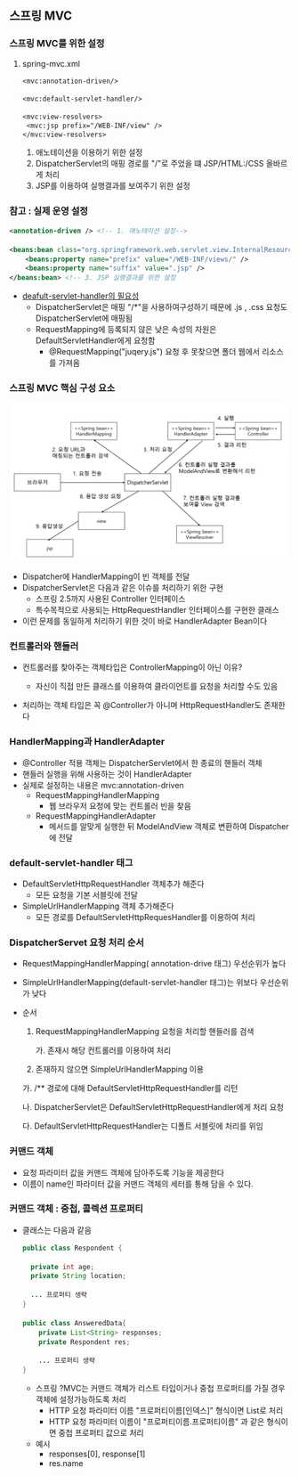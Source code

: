 ## 스프링 MVC



### 스프링 MVC를 위한 설정

1. spring-mvc.xml

   ```xml-dtd
   <mvc:annotation-driven/>
   
   <mvc:default-servlet-handler/>
   
   <mvc:view-resolvers>
   	<mvc:jsp prefix="/WEB-INF/view" />
   </mvc:view-resolvers>
   ```

   1. 애노테이션을 이용하기 위한 설정
   2. DispatcherServlet의 매핑 경로를 "/"로 주었을 떄 JSP/HTML:/CSS 올바르게 처리
   3. JSP를 이용하여 실행결과를 보여주기 위한 설정



### 참고 : 실제 운영 설정

```xml
<annotation-driven /> <!-- 1. 애노테이션 설정-->

<beans:bean class="org.springframework.web.servlet.view.InternalResourceViewResolver">
    <beans:property name="prefix" value="/WEB-INF/views/" />
    <beans:property name="suffix" value=".jsp" />
</beans:bean> <!-- 3. JSP 실행결과를 위한 설정
```

- [deafult-servlet-handler의 필요성]([https://cnpnote.tistory.com/entry/SPRING-mvc-default-servlet-handler-%EC%9D%98-%ED%95%84%EC%9A%94%EC%84%B1%EA%B3%BC-%EC%82%AC%EC%9A%A9%EB%B2%95%EC%9D%80-%EB%AC%B4%EC%97%87%EC%9E%85%EB%8B%88%EA%B9%8C](https://cnpnote.tistory.com/entry/SPRING-mvc-default-servlet-handler-의-필요성과-사용법은-무엇입니까))
  - DispatcherServlet은 매핑 "/*"을 사용하여구성하기 때문에 .js , .css 요청도 DispatcherServlet에 매핑됨
  - RequestMapping에 등록되지 않은 낮은 속성의 자원은 DefaultServletHandler에게 요청함
    - @RequestMapping("juqery.js") 요청 후 못찾으면 폴더 웹에서 리소스를 가져옴



### 스프링 MVC 핵심 구성 요소

![디스패처 서블릿 동작원리](images/dispatcherServlet.png)

- Dispatcher에 HandlerMapping이 빈 객체를 전달
- DispatcherServlet은 다음과 같은 이슈를 처리하기 위한 구현
  - 스프링 2.5까지 사용된 Controller 인터페이스
  - 특수목적으로 사용되는 HttpRequestHandler 인터페이스를 구현한 클래스
- 이런 문제를 동일하게 처리하기 위한 것이 바로 HandlerAdapter Bean이다



### 컨트롤러와 핸들러

- 컨트롤러를 찾아주는 객체타입은 ControllerMapping이 아닌 이유?

  - 자신이 직접 만든 클래스를 이용하여 클라이언트를 요청을 처리할 수도 있음
- 처리하는 객체 타입은 꼭 @Controller가 아니며 HttpRequestHandler도 존재한다



### HandlerMapping과 HandlerAdapter

- @Controller 적용 객체는 DispatcherServlet에서 한 종료의 핸들러 객체
- 핸들러 실행을 위해 사용하는 것이 HandlerAdapter
- 실제로 설정하는 내용은 mvc:annotation-driven
  - RequestMappingHandlerMapping
    - 웹 브라우저 요청에 맞는 컨트롤러 빈을 찾음
  - RequestMappingHandlerAdapter
    - 메서드를 알맞게 실행한 뒤 ModelAndView 객체로 변환하여 Dispatcher에 전달



### default-servlet-handler 태그

- DefaultServletHttpRequestHandler 객체추가 해준다
  - 모든 요청을 기본 서블릿에 전달
- SimpleUrlHandlerMapping 객체 추가해준다
  - 모든 경로를 DefaultServletHttpRequesHandler를 이용하여 처리



### DispatcherServet 요청 처리 순서

- RequestMappingHandlerMapping( annotation-drive 태그) 우선순위가 높다
- SimpleUrlHandlerMapping(default-servlet-handler 태그)는 위보다 우선순위가 낮다

- 순서

  1. RequestMappingHandlerMapping 요청을 처리할 핸들러를 검색

     가. 존재시 해당 컨트롤러를 이용하여 처리

  2.  존재하지 않으면 SimpleUrlHandlerMapping 이용

     가. /** 경로에 대해 DefaultServletHttpRequestHandler를 리턴

     나. DispatcherServlet은 DefaultServletHttpRequestHandler에게 처리 요청

     다. DefaultServletHttpRequestHandler는 디폴트 서블릿에 처리를 위임

     

### 커맨드 객체

- 요청 파라미터 값을 커맨드 객체에 담아주도록 기능을 제공한다
- 이름이 name인 파라미터 값을 커맨드 객체의 세터를 통해 담을 수 있다.





### 커맨드 객체 : 중첩, 콜렉션 프로퍼티

- 클래스는 다음과 같음

  ```java
  public class Respondent {
  	
  	private int age;
  	private String location;
  	
  	... 프로퍼티 생략
  }	
  
  public class AnsweredData{
      private List<String> responses;
      private Respondent res;
      
      ... 프로퍼티 생략
  }
  ```

  - 스프링 ?MVC는 커맨드 객체가 리스트 타입이거나 중첩 프로퍼티를 가질 경우 객체에 설정가능하도록 처리
    - HTTP 요청 파라미터 이름 "프로퍼티이름[인덱스]" 형식이면 List로 처리
    - HTTP 요청 파라미터 이름이 "프로퍼티이름.프로퍼티이름" 과 같은 형식이면 중첩 프로퍼티 값으로 처리
  - 예시 
    - responses[0], response[1]
    - res.name

